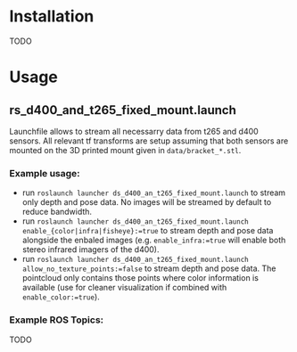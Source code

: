 # Installation
TODO

# Usage
## rs_d400_and_t265_fixed_mount.launch
Launchfile allows to stream all necessarry data from t265 and d400 sensors. All relevant tf transforms are setup assuming that both sensors are mounted on the 3D printed mount given in `data/bracket_*.stl`.
### Example usage:
* run `roslaunch launcher ds_d400_an_t265_fixed_mount.launch` to stream only depth and pose data. No images will be streamed by default to reduce bandwidth.
* run `roslaunch launcher ds_d400_an_t265_fixed_mount.launch enable_{color|infra|fisheye}:=true` to stream depth and pose data alongside the enbaled images (e.g. `enable_infra:=true` will enable both stereo infrared imagers of the d400).
* run `roslaunch launcher ds_d400_an_t265_fixed_mount.launch allow_no_texture_points:=false` to stream depth and pose data. The pointcloud only contains those points where color information is available (use for cleaner visualization if combined with `enable_color:=true`).
### Example ROS Topics:
TODO
